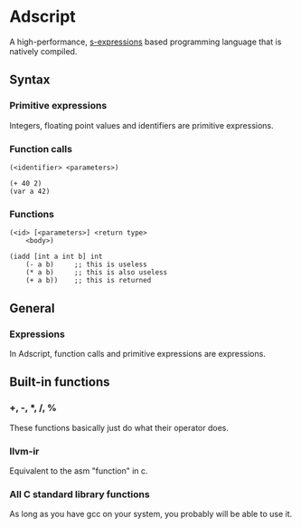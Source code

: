 # Adscript
A high-performance, [s-expressions](https://en.wikipedia.org/wiki/S-expression)
based programming language that is natively compiled.

## Syntax
### Primitive expressions
Integers, floating point values and identifiers are primitive expressions.

### Function calls
```adscript
(<identifier> <parameters>)
```

```adscript
(+ 40 2)
(var a 42)
```

### Functions
```adscript
(<id> [<parameters>] <return type>
    <body>)
```

```adscript
(iadd [int a int b] int
    (- a b)     ;; this is useless
    (* a b)     ;; this is also useless
    (+ a b))    ;; this is returned
```

## General
### Expressions
In Adscript, function calls and primitive expressions
are expressions.

## Built-in functions

### +, -, *, /, %
These functions basically just do what their operator does.

### llvm-ir
Equivalent to the asm "function" in c.

### All C standard library functions
As long as you have gcc on your system, you
probably will be able to use it.
<!--TODO: It should work as long as ld and libc are present.-->
